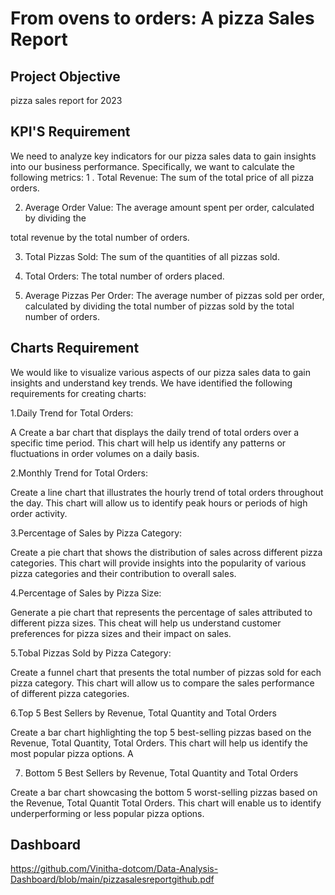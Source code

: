 # From ovens to orders: A pizza Sales Report
## Project Objective
pizza sales report for 2023

## KPI'S Requirement
We need to analyze key indicators for our pizza sales data to gain insights into our business performance. Specifically, we want to calculate the following metrics:
1 . Total Revenue: The sum of the total price of all pizza orders.

2. Average Order Value: The average amount spent per order, calculated by dividing the

total revenue by the total number of orders.

3. Total Pizzas Sold: The sum of the quantities of all pizzas sold.

4. Total Orders: The total number of orders placed.

5. Average Pizzas Per Order: The average number of pizzas sold per order, calculated by dividing the total number of pizzas sold by the total number of orders.

## Charts Requirement

We would like to visualize various aspects of our pizza sales data to gain insights and understand key trends. We have identified the following requirements for creating charts:

1.Daily Trend for Total Orders:

A Create a bar chart that displays the daily trend of total orders over a specific time period. This chart will help us identify any patterns or fluctuations in order volumes on a daily basis.

2.Monthly Trend for Total Orders:

Create a line chart that illustrates the hourly trend of total orders throughout the day. This chart will allow us to identify peak hours or periods of high order activity.

3.Percentage of Sales by Pizza Category:

Create a pie chart that shows the distribution of sales across different pizza categories. This chart will provide insights into the popularity of various pizza categories and their contribution to overall sales.

4.Percentage of Sales by Pizza Size:

Generate a pie chart that represents the percentage of sales attributed to different pizza sizes. This cheat will help us understand customer preferences for pizza sizes and their impact on sales.

5.Tobal Pizzas Sold by Pizza Category:

Create a funnel chart that presents the total number of pizzas sold for each pizza category. This chart will allow us to compare the sales performance of different pizza categories.

6.Top 5 Best Sellers by Revenue, Total Quantity and Total Orders

Create a bar chart highlighting the top 5 best-selling pizzas based on the Revenue, Total Quantity, Total Orders. This chart will help us identify the most popular pizza options. A

7. Bottom 5 Best Sellers by Revenue, Total Quantity and Total Orders

Create a bar chart showcasing the bottom 5 worst-selling pizzas based on the Revenue, Total Quantit Total Orders. This chart will enable us to identify underperforming or less popular pizza options.

## Dashboard

https://github.com/Vinitha-dotcom/Data-Analysis-Dashboard/blob/main/pizzasalesreportgithub.pdf

